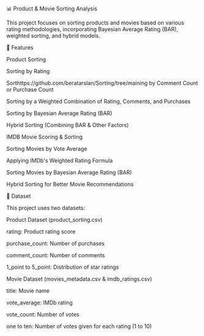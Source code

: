 📊 Product & Movie Sorting Analysis

This project focuses on sorting products and movies based on various rating methodologies, incorporating Bayesian Average Rating (BAR), weighted sorting, and hybrid models.

🚀 Features

Product Sorting

Sorting by Rating

Sorthttps://github.com/beratarslan/Sorting/tree/maining by Comment Count or Purchase Count

Sorting by a Weighted Combination of Rating, Comments, and Purchases

Sorting by Bayesian Average Rating (BAR)

Hybrid Sorting (Combining BAR & Other Factors)

IMDB Movie Scoring & Sorting

Sorting Movies by Vote Average

Applying IMDb's Weighted Rating Formula

Sorting Movies by Bayesian Average Rating (BAR)

Hybrid Sorting for Better Movie Recommendations

📂 Dataset

This project uses two datasets:

Product Dataset (product_sorting.csv)

rating: Product rating score

purchase_count: Number of purchases

comment_count: Number of comments

1_point to 5_point: Distribution of star ratings

Movie Dataset (movies_metadata.csv & imdb_ratings.csv)

title: Movie name

vote_average: IMDb rating

vote_count: Number of votes

one to ten: Number of votes given for each rating (1 to 10)

